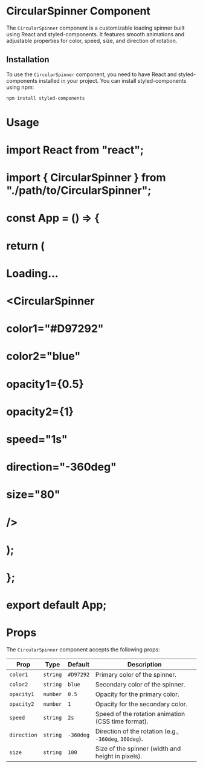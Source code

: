 # CircularSpinner Component

The `CircularSpinner` component is a customizable loading spinner built using React and styled-components. It features smooth animations and adjustable properties for color, speed, size, and direction of rotation.

## Installation

To use the `CircularSpinner` component, you need to have React and styled-components installed in your project. You can install styled-components using npm:

```bash
npm install styled-components
```

# Usage

# import React from "react";

# import { CircularSpinner } from "./path/to/CircularSpinner";

# const App = () => {

# return (

# <div>

# <h1>Loading...</h1>

# <CircularSpinner

# color1="#D97292"

# color2="blue"

# opacity1={0.5}

# opacity2={1}

# speed="1s"

# direction="-360deg"

# size="80"

# />

# </div>

# );

# };

# export default App;

# Props

The `CircularSpinner` component accepts the following props:

| Prop        | Type     | Default   | Description                                            |
| ----------- | -------- | --------- | ------------------------------------------------------ |
| `color1`    | `string` | `#D97292` | Primary color of the spinner.                          |
| `color2`    | `string` | `blue`    | Secondary color of the spinner.                        |
| `opacity1`  | `number` | `0.5`     | Opacity for the primary color.                         |
| `opacity2`  | `number` | `1`       | Opacity for the secondary color.                       |
| `speed`     | `string` | `2s`      | Speed of the rotation animation (CSS time format).     |
| `direction` | `string` | `-360deg` | Direction of the rotation (e.g., `-360deg`, `360deg`). |
| `size`      | `string` | `100`     | Size of the spinner (width and height in pixels).      |
